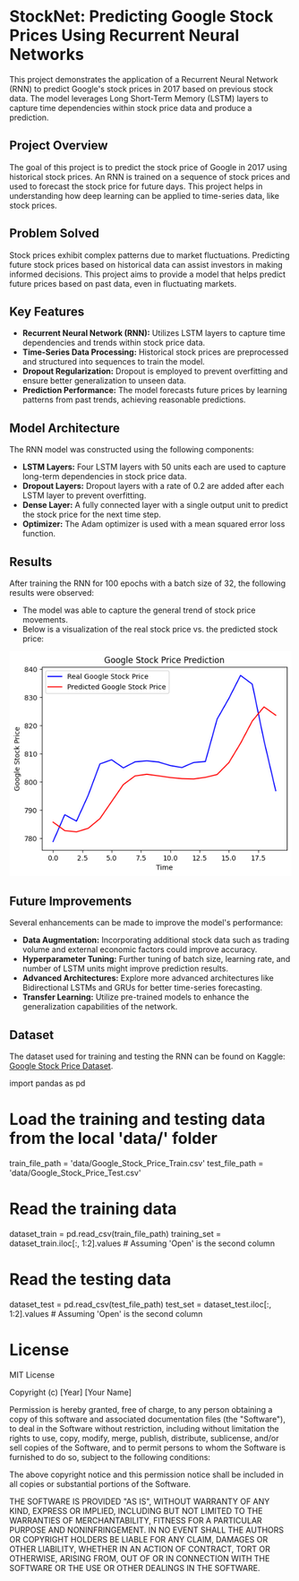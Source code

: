 # StockNet: Predicting Google Stock Prices Using Recurrent Neural Networks

This project demonstrates the application of a Recurrent Neural Network (RNN) to predict Google's stock prices in 2017 based on previous stock data. The model leverages Long Short-Term Memory (LSTM) layers to capture time dependencies within stock price data and produce a prediction.

## Project Overview

The goal of this project is to predict the stock price of Google in 2017 using historical stock prices. An RNN is trained on a sequence of stock prices and used to forecast the stock price for future days. This project helps in understanding how deep learning can be applied to time-series data, like stock prices.

## Problem Solved

Stock prices exhibit complex patterns due to market fluctuations. Predicting future stock prices based on historical data can assist investors in making informed decisions. This project aims to provide a model that helps predict future prices based on past data, even in fluctuating markets.

## Key Features

- **Recurrent Neural Network (RNN):** Utilizes LSTM layers to capture time dependencies and trends within stock price data.
- **Time-Series Data Processing:** Historical stock prices are preprocessed and structured into sequences to train the model.
- **Dropout Regularization:** Dropout is employed to prevent overfitting and ensure better generalization to unseen data.
- **Prediction Performance:** The model forecasts future prices by learning patterns from past trends, achieving reasonable predictions.

## Model Architecture

The RNN model was constructed using the following components:
- **LSTM Layers:** Four LSTM layers with 50 units each are used to capture long-term dependencies in stock price data.
- **Dropout Layers:** Dropout layers with a rate of 0.2 are added after each LSTM layer to prevent overfitting.
- **Dense Layer:** A fully connected layer with a single output unit to predict the stock price for the next time step.
- **Optimizer:** The Adam optimizer is used with a mean squared error loss function.

## Results

After training the RNN for 100 epochs with a batch size of 32, the following results were observed:
- The model was able to capture the general trend of stock price movements.
- Below is a visualization of the real stock price vs. the predicted stock price:

![Stock Price Prediction](results/predicted_stock_price_vs_actual_stock_price.png)

## Future Improvements

Several enhancements can be made to improve the model's performance:
- **Data Augmentation:** Incorporating additional stock data such as trading volume and external economic factors could improve accuracy.
- **Hyperparameter Tuning:** Further tuning of batch size, learning rate, and number of LSTM units might improve prediction results.
- **Advanced Architectures:** Explore more advanced architectures like Bidirectional LSTMs and GRUs for better time-series forecasting.
- **Transfer Learning:** Utilize pre-trained models to enhance the generalization capabilities of the network.

## Dataset

The dataset used for training and testing the RNN can be found on Kaggle: [Google Stock Price Dataset](https://www.kaggle.com/muhammadqasim/google-stock-price-data).

import pandas as pd

# Load the training and testing data from the local 'data/' folder
train_file_path = 'data/Google_Stock_Price_Train.csv'
test_file_path = 'data/Google_Stock_Price_Test.csv'

# Read the training data
dataset_train = pd.read_csv(train_file_path)
training_set = dataset_train.iloc[:, 1:2].values  # Assuming 'Open' is the second column

# Read the testing data
dataset_test = pd.read_csv(test_file_path)
test_set = dataset_test.iloc[:, 1:2].values  # Assuming 'Open' is the second column

# License

MIT License

Copyright (c) [Year] [Your Name]

Permission is hereby granted, free of charge, to any person obtaining a copy
of this software and associated documentation files (the "Software"), to deal
in the Software without restriction, including without limitation the rights
to use, copy, modify, merge, publish, distribute, sublicense, and/or sell
copies of the Software, and to permit persons to whom the Software is
furnished to do so, subject to the following conditions:

The above copyright notice and this permission notice shall be included in all
copies or substantial portions of the Software.

THE SOFTWARE IS PROVIDED "AS IS", WITHOUT WARRANTY OF ANY KIND, EXPRESS OR
IMPLIED, INCLUDING BUT NOT LIMITED TO THE WARRANTIES OF MERCHANTABILITY,
FITNESS FOR A PARTICULAR PURPOSE AND NONINFRINGEMENT. IN NO EVENT SHALL THE
AUTHORS OR COPYRIGHT HOLDERS BE LIABLE FOR ANY CLAIM, DAMAGES OR OTHER
LIABILITY, WHETHER IN AN ACTION OF CONTRACT, TORT OR OTHERWISE, ARISING FROM,
OUT OF OR IN CONNECTION WITH THE SOFTWARE OR THE USE OR OTHER DEALINGS IN THE
SOFTWARE.

